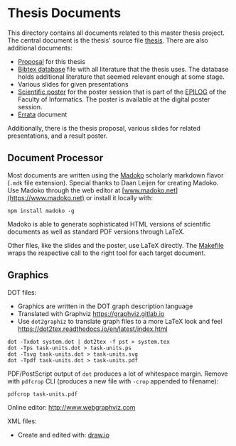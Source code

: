# Thesis Documents


This directory contains all documents related to this master thesis project. The central document is the thesis' source file [thesis](thesis.mdk). There are also additional documents:

* [Proposal](proposal.mdk) for this thesis
* [Bibtex database](dipl.bib) file with all literature that the thesis uses. The database holds additional literature that seemed relevant enough at some stage.
* Various slides for given presentations
* [Scientific poster](poster.tex) for the poster session that is part of the [EPILOG](http://www.informatik.tuwien.ac.at/studium/studierende/epilog) of the Faculty of Informatics. The poster is available at the digital poster session. 
* [Errata](errata.md) document

Additionally, there is the thesis proposal, various slides for related presentations, and a result poster. 


## Document Processor


Most documents are written using the [Madoko](http://madoko.org/reference.html) scholarly markdown flavor (`.mdk` file extension). Special thanks to Daan Leijen for creating Madoko. Use Madoko through the web editor at [www.madoko.net](https://www.madoko.net) or install it locally with:

    npm install madoko -g

Madoko is able to generate sophisticated HTML versions of scientific documents as well as standard PDF versions through LaTeX.

Other files, like the slides and the poster, use LaTeX directly. The [Makefile](/docs/Makefile) wraps the respective call to the right tool for each target document.


## Graphics


DOT files:

* Graphics are written in the DOT graph description language
* Translated with Graphviz https://graphviz.gitlab.io
* Use `dot2graphiz` to translate graph files to a more LaTeX look and feel https://dot2tex.readthedocs.io/en/latest/index.html

```
dot -Txdot system.dot | dot2tex -f pst > system.tex
dot -Tps task-units.dot > task-units.ps
dot -Tsvg task-units.dot > task-units.svg
dot -Tpdf task-units.dot > task-units.pdf
```

PDF/PostScript output of `dot` produces a lot of whitespace margin. Remove with `pdfcrop` CLI (produces a new file with `-crop` appended to filename):

```
pdfcrop task-units.pdf
```

Online editor: http://www.webgraphviz.com

XML files:

* Create and edited with: [draw.io](https://www.draw.io)
